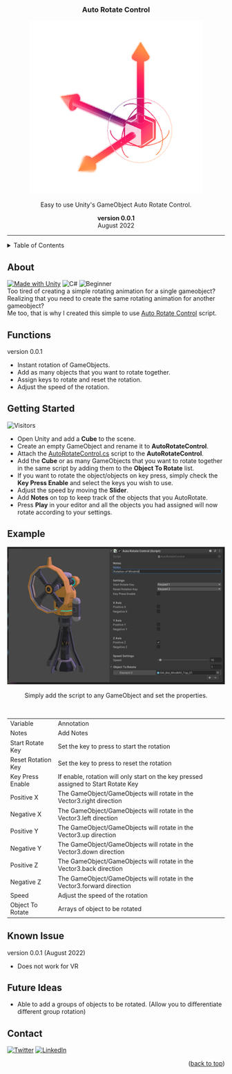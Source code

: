 <a name="readme-top"></a>
<h3 align="center">Auto Rotate Control</h3>

<!-- PROJECT LOGO -->
<div align="center">
<a href="https://github.com/hamdanbasri/AutoRotateControl/blob/main/AutoRotateControl.cs">
<img src="images/AutoRotateControlLogo.png" alt="Logo" width="400" height="400">
</a>
<p align="center">
Easy to use Unity's GameObject Auto Rotate Control.
</p>
<p align="center">
<strong>version 0.0.1</strong>
</br>
August 2022
</p>
</div>
<hr>

<!-- TABLE OF CONTENTS -->
<details>
  <summary>Table of Contents</summary>
  <ol>
    <li><a href="#about">About</a></li>
    <li><a href="#functions">Functions</a></li>
    <li><a href="#getting-started">Getting Started</a></li>
    <li><a href="#example">Example</a></li>
    <li><a href="#known-issue">Known Issues</a></li>
    <li><a href="#future-ideas">Future Ideas</a></li>
    <li><a href="#contact">Contact</a></li>
  </ol>
</details>

<!-- ABOUT THE PROJECT -->
## About
[![Made with Unity](https://img.shields.io/badge/Made%20with-Unity-57b9d3.svg?style=for-the-badge&logo=unity)](https://unity3d.com)
![C#](https://img.shields.io/badge/C%23-239120?style=for-the-badge&logo=c-sharp&logoColor=white)
![Beginner](https://img.shields.io/badge/-Plug%20%26%20Play-yellow?style=for-the-badge)
</br>
Too tired of creating a simple rotating animation for a single gameobject?
</br>
Realizing that you need to create the same rotating animation for another gameobject?
</br>
Me too, that is why I created this simple to use [Auto Rotate Control](https://github.com/hamdanbasri/AutoRotateControl/blob/main/AutoRotateControl.cs) script.

<!-- FUNCTIONS -->
## Functions
version 0.0.1
* Instant rotation of GameObjects.
* Add as many objects that you want to rotate together.
* Assign keys to rotate and reset the rotation.
* Adjust the speed of the rotation.    

<!-- GETTING STARTED -->
## Getting Started
![Visitors](https://api.visitorbadge.io/api/visitors?path=https%3A%2F%2Fgithub.com%2Fhamdanbasri%2FAutoRotateControl&label=Visitors&countColor=%23263759&style=flat)
* Open Unity and add a <strong>Cube</strong> to the scene.
* Create an empty GameObject and rename it to <strong>AutoRotateControl</strong>.
* Attach the [AutoRotateControl.cs](https://github.com/hamdanbasri/AutoRotateControl/blob/main/AutoRotateControl.cs) script to the <strong>AutoRotateControl</strong>.
* Add the <strong>Cube</strong> or as many GameObjects that you want to rotate together in the same script by adding them to the <strong>Object To Rotate</strong> list.
* If you want to rotate the object/objects on key press, simply check the <strong>Key Press Enable</strong> and select the keys you wish to use.
* Adjust the speed by moving the <strong>Slider</strong>.
* Add <strong>Notes</strong> on top to keep track of the objects that you AutoRotate.
* Press <strong>Play</strong> in your editor and all the objects you had assigned will now rotate according to your settings.

<!-- USAGE EXAMPLES -->
## Example

<img src="images/AutoRotateControlSample.jpg" alt="Sample">
<div align="center">
<p align="center">
Simply add the script to any GameObject and set the properties.
</p>
</br>
        <table>
        <tr>
            <td>Variable</td>
            <td>Annotation</td>
            </td>
        <tr>
            <td>Notes</td>
            <td>Add Notes</td>
        </tr>
        <tr>
            <td>Start Rotate Key</td>
            <td>Set the key to press to start the rotation</td>
        </tr>
        <tr>
            <td>Reset Rotation Key</td>
            <td>Set the key to press to reset the rotation</td>
        </tr>
        <tr>
            <td>Key Press Enable</td>
            <td>If enable, rotation will only start on the key pressed assigned to Start Rotate Key</td>
        </tr>
        <tr>
            <td>Positive X</td>
            <td>The GameObject/GameObjects will rotate in the Vector3.right direction</td>
        </tr>
        <tr>
            <td>Negative X</td>
            <td>The GameObject/GameObjects will rotate in the Vector3.left direction</td>
        </tr>
        <tr>
            <td>Positive Y</td>
            <td>The GameObject/GameObjects will rotate in the Vector3.up direction</td>
        </tr>
        <tr>
            <td>Negative Y</td>
            <td>The GameObject/GameObjects will rotate in the Vector3.down direction</td>
        </tr>
        <tr>
            <td>Positive Z</td>
            <td>The GameObject/GameObjects will rotate in the Vector3.back direction</td>
        </tr>
        <tr>
            <td>Negative Z</td>
            <td>The GameObject/GameObjects will rotate in the Vector3.forward direction</td>
        </tr>
        <tr>
            <td>Speed</td>
            <td>Adjust the speed of the rotation</td>
        </tr>
        <tr>
            <td>Object To Rotate</td>
            <td>Arrays of object to be rotated</td>
        </tr>
        </table>
</div>

<!-- KNOWN ISSUE -->
## Known Issue
version 0.0.1 (August 2022)
* Does not work for VR

<!-- FUTURE IDEAS -->
## Future Ideas
* Able to add a groups of objects to be rotated. (Allow you to differentiate different group rotation)

<!-- CONTACT -->
## Contact

[![Twitter](https://img.shields.io/badge/Twitter-1DA1F2?style=for-the-badge&logo=twitter&logoColor=white)](https://twitter.com/its_danisauraus)
[![LinkedIn][linkedin-shield]][linkedin-url]

<p align="right">(<a href="#readme-top">back to top</a>)</p>

<!-- MARKDOWN LINKS & IMAGES -->
<!-- https://www.markdownguide.org/basic-syntax/#reference-style-links -->
[linkedin-shield]: https://img.shields.io/badge/-LinkedIn-black.svg?style=for-the-badge&logo=linkedin&colorB=555
[linkedin-url]: https://linkedin.com/in/hamdanbasri
